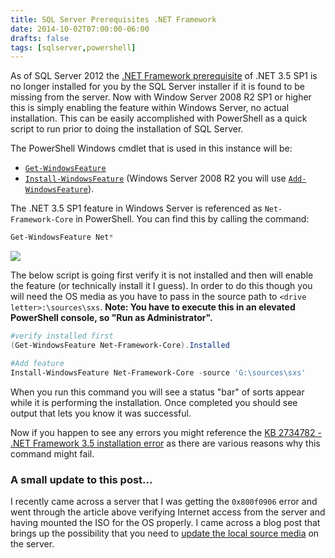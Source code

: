```yaml
---
title: SQL Server Prerequisites .NET Framework
date: 2014-10-02T07:00:00-06:00
drafts: false
tags: [sqlserver,powershell]
---
```


As of SQL Server 2012 the <a href="http://msdn.microsoft.com/en-us/library/ms143506.aspx" target="_blank">.NET Framework prerequisite</a> of .NET 3.5 SP1 is no longer installed for you by the SQL Server installer if it is found to be missing from the server. Now with Window Server 2008 R2 SP1 or higher this is simply enabling the feature within Windows Server, no actual installation. This can be easily accomplished with PowerShell as a quick script to run prior to doing the installation of SQL Server.

The PowerShell Windows cmdlet that is used in this instance will be:

   - <a href="http://technet.microsoft.com/en-us/library/jj205469.aspx" target="_blank">`Get-WindowsFeature`</a>
   - <a href="http://technet.microsoft.com/en-us/library/jj205467.aspx" target="_blank">`Install-WindowsFeature`</a>
(Windows Server 2008 R2 you will use <a href="http://msdn.microsoft.com/en-us/library/ee662309.aspx" target="_blank">`Add-WindowsFeature`</a>).

The .NET 3.5 SP1 feature in Windows Server is referenced as `Net-Framework-Core` in PowerShell. You can find this by calling the command:

```powershell
Get-WindowsFeature Net*
```

![](/images/netframeworkcore_ps.png)

The below script is going first verify it is not installed and then will enable the feature (or technically install it I guess). In order to do this though you will need the OS media as you have to pass in the source path to `<drive letter>:\sources\sxs`. **Note: You have to execute this in an elevated PowerShell console, so "Run as Administrator".**

```powershell
#verify installed first
(Get-WindowsFeature Net-Framework-Core).Installed

#Add feature
Install-WindowsFeature Net-Framework-Core -source 'G:\sources\sxs'
```

When you run this command you will see a status "bar" of sorts appear while it is performing the installation. Once completed you should see output that lets you know it was successful.

Now if you happen to see any errors you might reference the <a href="http://support.microsoft.com/kb/2734782" target="_blank">KB 2734782 - .NET Framework 3.5 installation error</a> as there are various reasons why this command might fail.

### A small update to this post...

I recently came across a server that I was getting the `0x800f0906` error and went through the article above verifying Internet access from the server and having mounted the ISO for the OS properly. I came across a blog post that brings up the possibility that you need to <a href="http://blogs.technet.com/b/joscon/archive/2012/11/14/how-to-update-local-source-media-to-add-roles-and-features.aspx" target="_blank">update the local source media</a> on the server.
